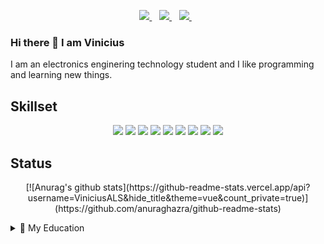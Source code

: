 
<p align='center'>
  
  <a href="https://www.linkedin.com/in/viniciusalsouza/">
    <img src="https://img.shields.io/badge/linkedin-%230077B5.svg?&style=for-the-badge&logo=linkedin&logoColor=white" />
  </a>&nbsp;&nbsp;
  <a href="https://www.instagram.com/vinnie_als/">
    <img src="https://img.shields.io/badge/instagram-%23E4405F.svg?&style=for-the-badge&logo=instagram&logoColor=white" />        
  </a>&nbsp;&nbsp;
  <a href="https://twitter.com/Vinnie_als">
    <img src="https://img.shields.io/badge/Twitter-1DA1F2?style=for-the-badge&logo=twitter&logoColor=white" />
  </a>&nbsp;&nbsp;
  
</p>

### Hi there 👋 I am Vinicius

I am an electronics enginering technology student and I like programming and learning new things. 


## Skillset

<p align='center'>
  <img src="https://img.shields.io/badge/Python-3776AB?style=for-the-badge&logo=python&logoColor=white"/> <img src="https://img.shields.io/badge/HTML5-E34F26?style=for-the-badge&logo=html5&logoColor=white"/> <img src="https://img.shields.io/badge/CSS3-1572B6?style=for-the-badge&logo=css3&logoColor=white"/> <img src="https://img.shields.io/badge/JavaScript-F7DF1E?style=for-the-badge&logo=javascript&logoColor=black"/> <img src="https://img.shields.io/badge/TypeScript-007ACC?style=for-the-badge&logo=typescript&logoColor=white"/> <img src="https://img.shields.io/badge/C-00599C?style=for-the-badge&logo=c&logoColor=white"/> <img src="https://img.shields.io/badge/C%2B%2B-00599C?style=for-the-badge&logo=c%2B%2B&logoColor=white"/> <img src="https://img.shields.io/badge/React-20232A?style=for-the-badge&logo=react&logoColor=61DAFB"/> <img src="https://img.shields.io/badge/Node.js-43853D?style=for-the-badge&logo=node.js&logoColor=white"/>
</p>

## Status

<p align='center'>
[![Anurag's github stats](https://github-readme-stats.vercel.app/api?username=ViniciusALS&hide_title&theme=vue&count_private=true)](https://github.com/anuraghazra/github-readme-stats)
</p>

<details>
  <summary>🏫 My Education</summary>


## Education

- 📖 **Electronics Engineering Technology**\
📆 2018 - 2021\
📍 **Humber Institute of Technology and Advanced Learning** - Toronto, Canada


- 📖 **Industrial Automation Technician**\
📆 2015 - 2017\
📍 **SENAI (Serviço Nacional de Aprendizagem Industrial - *National Service for Industrial Training*)** - Rio de Janeiro, Brazil

</details>

